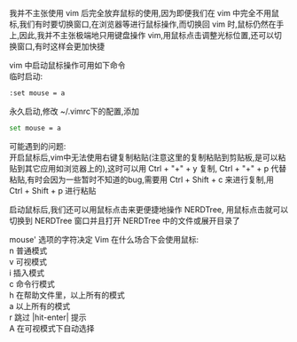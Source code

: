 我并不主张使用 vim 后完全放弃鼠标的使用,因为即便我们在 vim 中完全不用鼠标,我们有时要切换窗口,在浏览器等进行鼠标操作,而切换回 vim 时,鼠标仍然在手上,因此,我并不主张极端地只用键盘操作 vim,用鼠标点击调整光标位置,还可以切换窗口,有时这样会更加快捷

vim 中启动鼠标操作可用如下命令  
临时启动:  
```bash
:set mouse = a
```
永久启动,修改 ~/.vimrc下的配置,添加
```bash
set mouse = a  
```

可能遇到的问题:  
开启鼠标后,vim中无法使用右键复制粘贴(注意这里的复制粘贴到剪贴板,是可以粘贴到其它应用如浏览器上的),这时可以用 Ctrl + "+" + y 复制, Ctrl + "+" + p 代替粘贴,有时会因为一些暂时不知道的bug,需要用 Ctrl + Shift + c 来进行复制,用 Ctrl + Shift + p 进行粘贴  


启动鼠标后,我们还可以用鼠标点击来更便捷地操作 NERDTree, 用鼠标点击就可以切换到 NERDTree 窗口并且打开 NERDTree 中的文件或展开目录了

mouse' 选项的字符决定 Vim 在什么场合下会使用鼠标:  
n       普通模式  
v       可视模式  
i       插入模式  
c       命令行模式  
h       在帮助文件里，以上所有的模式  
a       以上所有的模式  
r       跳过 |hit-enter| 提示  
A       在可视模式下自动选择  
